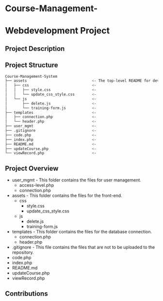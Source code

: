 # Course-Management-
# Webdevelopment Project

## Project Description


## Project Structure
```bash
Course-Management-System
├── assets                              <- The top-level README for developers/collaborators using this project.
│   ├── css                             <-
│   │   ├── style.css                   <-
│   │   └── update_css_style.css        <-
│   └── js                              <-
│       ├── delete.js                   <-
│       └── training-form.js            <-
├── templates                           <-
│   ├── connection.php                  <-
│   └── header.php                      <-
├── user_mgmt                           <-
├── .gitignore                          <-
├── code.php                            <-
├── index.php                           <-
├── README.md                           <-
├── updateCourse.php                    <-
└── viewRecord.php                      <-
```

## Project Overview

- user_mgmt                 - This folder contains the files for user management.
    - access-level.php
    - connection.php
- assets                    - This folder contains the files for the front-end.
    - css
        - style.css
        - update_css_style.css
    - js
        - delete.js
        - training-form.js
- templates                 - This folder contains the files for the database connection.
    - connection.php
    - header.php
- .gitignore                - This file contains the files that are not to be uploaded to the repository.
- code.php
- index.php
- README.md
- updateCourse.php
- viewRecord.php

## Contributions
